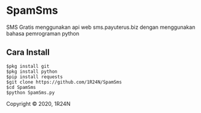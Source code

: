 # SpamSms
SMS Gratis menggunakan api web sms.payuterus.biz dengan menggunakan bahasa pemrograman python

## Cara Install
```
$pkg install git
$pkg install python
$pip install requests
$git clone https://github.com/1R24N/SpamSms
$cd SpamSms
$python SpamSms.py
```


Copyright © 2020, 1R24N 

